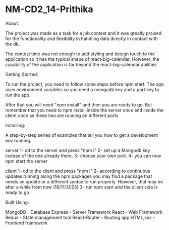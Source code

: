 # NM-CD2_14-Prithika

About:

The project was made as a task for a job contest and it was greatly praised for the functionality and flexibility in handling data directly in contact with the db.

The contest time was not enough to add styling and design touch to the application so it has the typical shape of react-big-calendar. However, the capability of the application is far beyond the react-big-calendar abilities

Getting Started:

To run the project, you need to follow some steps before npm start. The app uses environment variables so you need a mongodb key and a port key to run the app.

After that you will need "npm install" and then you are ready to go. But remember that you need to npm install inside the server once and inside the client once as these two are running on different ports.

Installing:

A step-by-step series of examples that tell you how to get a development env running.

server 1- cd to the server and press "npm i" 2- set up a Mongodb key instead of the one already there. 3- choose your own port. 4- you can now npm start the server

client 1- cd to the client and press "npm i" 2- according to continuous updates running along the npm packages you may find a package that needs an update or a different syntax to run properly. However, that may be after a while from now (16/11/2023) 3- run npm start and the client side is ready to go

Built Using:

MongoDB - Database
Express - Server Framework
React - Web Framework
Redux - State management tool
React-Router - Routing app
HTML,css - Frontend framework
